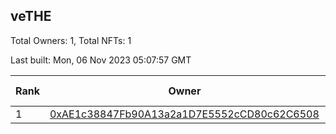 ## veTHE

Total Owners: 1, Total NFTs: 1

Last built: Mon, 06 Nov 2023 05:07:57 GMT

| Rank | Owner | Voting Power | Influence | NFTs Id |
| --- | --- | --- | --- | --- |
  | 1 | [0xAE1c38847Fb90A13a2a1D7E5552cCD80c62C6508](https://debank.com/profile/0xAE1c38847Fb90A13a2a1D7E5552cCD80c62C6508?chain=bsc) | 2,901,367.236 | 3.48449% | 1 |
